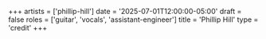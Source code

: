 +++
artists = ['phillip-hill']
date = '2025-07-01T12:00:00-05:00'
draft = false
roles = ['guitar', 'vocals', 'assistant-engineer']
title = 'Phillip Hill'
type = 'credit'
+++

